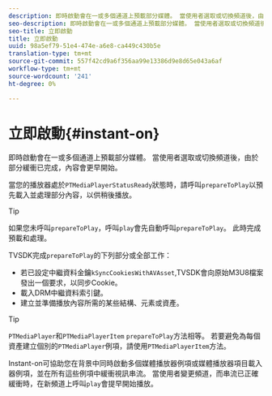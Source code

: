 ```yaml
---
description: 即時啟動會在一或多個通道上預載部分媒體。 當使用者選取或切換頻道後，由於部分緩衝已完成，內容會更早開始。
seo-description: 即時啟動會在一或多個通道上預載部分媒體。 當使用者選取或切換頻道後，由於部分緩衝已完成，內容會更早開始。
seo-title: 立即啟動
title: 立即啟動
uuid: 98a5ef79-51e4-474e-a6e8-ca449c430b5e
translation-type: tm+mt
source-git-commit: 557f42cd9a6f356aa99e13386d9e8d65e043a6af
workflow-type: tm+mt
source-wordcount: '241'
ht-degree: 0%

---
```



# 立即啟動{#instant-on}

即時啟動會在一或多個通道上預載部分媒體。 當使用者選取或切換頻道後，由於部分緩衝已完成，內容會更早開始。

當您的播放器處於`PTMediaPlayerStatusReady`狀態時，請呼叫`prepareToPlay`以預先載入並處理部分內容，以供稍後播放。

>[!TIP]
>
>如果您未呼叫`prepareToPlay`，呼叫`play`會先自動呼叫`prepareToPlay`。 此時完成預載和處理。

TVSDK完成`prepareToPlay`的下列部分或全部工作：

* 若已設定中繼資料金鑰`kSyncCookiesWithAVAsset`,TVSDK會向原始M3U8檔案發出一個要求，以同步Cookie。
* 載入DRM中繼資料索引鍵。
* 建立並準備播放內容所需的某些結構、元素或資產。

>[!TIP]
>
>`PTMediaPlayer`和`PTMediaPlayerItem` `prepareToPlay`方法相等。 若要避免為每個資產建立個別的`PTMediaPlayer`例項，請使用`PTMediaPlayerItem`方法。

Instant-on可協助您在背景中同時啟動多個媒體播放器例項或媒體播放器項目載入器例項，並在所有這些例項中緩衝視訊串流。 當使用者變更頻道，而串流已正確緩衝時，在新頻道上呼叫`play`會提早開始播放。